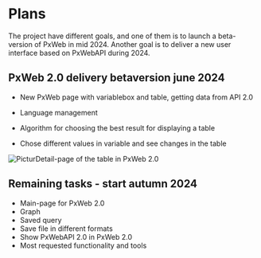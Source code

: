# Plans

The project have different goals, and one of them is to launch a beta-version of PxWeb in mid 2024.
Another goal is to deliver a new user interface based on PxWebAPI during 2024.


## PxWeb 2.0 delivery betaversion june 2024
- New PxWeb page with variablebox and table, getting data from API 2.0 
* Language management
+ Algorithm for choosing the best result for displaying a table
- Chose different values in variable and see changes in the table

![PicturDetail-page of the table in PxWeb 2.0](https://github.com/PxTools/PxWeb2/assets/81364833/d1fd7888-1a43-4690-9014-a0e88dc5d0a0)

## Remaining tasks - start autumn 2024

- Main-page for PxWeb 2.0
- Graph
- Saved query
- Save file in different formats
- Show PxWebAPI 2.0 in PxWeb 2.0
- Most requested functionality and tools

